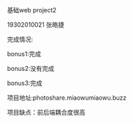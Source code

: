 基础web project2

19302010021 张皓捷

完成情况:

bonus1:完成

bonus2:没有完成

bonus3:完成

项目地址:photoshare.miaowumiaowu.buzz

项目缺点：前后端耦合度很高 
